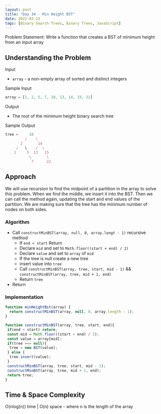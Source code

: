 ```yaml
---
layout: post
title: "Day 34 - Min Height BST"
date: 2022-03-23
tags: [Binary Search Trees, Binary Trees, JavaScript]
---
```


Problem Statement: Write a function that creates a BST of minimum height from an input array

## Understanding the Problem

Input

* `array` - a non-empty array of sorted and distinct integers

Sample Input

```js
array = [1, 2, 5, 7, 10, 13, 14, 15, 22]

```

Output

* The root of the minimum height binary search tree

Sample Output

```js
tree =     10
         /    \
       2       14
     /   \    /  \
    1     5  13   15
           \       \
            7      22
```

## Approach

We will use recursion to find the midpoint of a partition in the array to solve this problem. When we find the middle, we insert it into the BST. Then we can call the method again, updating the start and end values of the partition. We are making sure that the tree has the minimum number of nodes on both sides.

### Algorithm

* Call `constructMinBST(array, null, 0, array.lengt - 1)` recursive method
  * If `end < start` Return
  * Declare `mid` and set to `Math.floor((start + end) / 2)`
  * Declare `value` and set to `array` of `mid`
  * If the tree is null create a new tree
  * insert value into `tree`
  * Call `constructMinBST(array, tree, start, mid - 1)` && `constructMinBST(array, tree, mid + 1, end)`
  * Return `tree`
* Return

### Implementation

```js
function minHeightBst(array) {
  return constructMinBST(array, null, 0, array.length - 1);
}

function constructMinBST(array, tree, start, end){
 if(end < start) return;
 const mid = Math.floor((start + end) / 2);
 const value = array[mid];
 if(tree === null){
  tree = new BST(value);
 } else {
  tree.insert(value);
 }
 constructMinBST(array, tree, start, mid - 1);
 constructMinBST(array, tree, mid + 1, end);
 return tree;
}
```

## Time & Space Complexity

O(nlog(n)) time | O(n) space - where n is the length of the array
